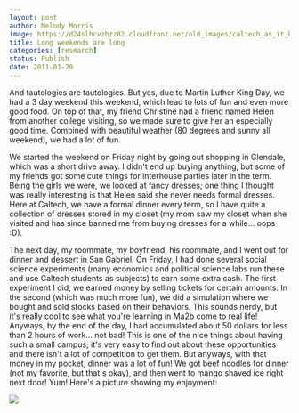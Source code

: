 ```yaml
---
layout: post
author: Melody Morris
image: https://d24slhcvzhzz82.cloudfront.net/old_images/caltech_as_it_happens/6a0105349b8251970b0148c7cc9632970c.jpg
title: Long weekends are long 
categories: [research]
status: Publish
date: 2011-01-20
---
```



And tautologies are tautologies. But yes, due to Martin Luther King Day, we had a 3 day weekend this weekend, which lead to lots of fun and even more good food. On top of that, my friend Christine had a friend named Helen from another college visiting, so we made sure to give her an especially good time. Combined with beautiful weather (80 degrees and sunny all weekend), we had a lot of fun.

We started the weekend on Friday night by going out shopping in Glendale, which was a short drive away. I didn't end up buying anything, but some of my friends got some cute things for interhouse parties later in the term. Being the girls we were, we looked at fancy dresses; one thing I thought was really interesting is that Helen said she never needs formal dresses. Here at Caltech, we have a formal dinner every term, so I have quite a collection of dresses stored in my closet (my mom saw my closet when she visited and has since banned me from buying dresses for a while... oops :D).

The next day, my roommate, my boyfriend, his roommate, and I went out for dinner and dessert in San Gabriel. On Friday, I had done several social science experiments (many economics and political science labs run these and use Caltech students as subjects) to earn some extra cash. The first experiment I did, we earned money by selling tickets for certain amounts. In the second (which was much more fun), we did a simulation where we bought and sold stocks based on their behaviors. This sounds nerdy, but it's really cool to see what you're learning in Ma2b come to real life! Anyways, by the end of the day, I had accumulated about 50 dollars for less than 2 hours of work... not bad! This is one of the nice things about having such a small campus; it's very easy to find out about these opportunities and there isn't a lot of competition to get them. But anyways, with that money in my pocket, dinner was a lot of fun! We got beef noodles for dinner (not my favorite, but that's okay), and then went to mango shaved ice right next door! Yum! Here's a picture showing my enjoyment:


![](https://d24slhcvzhzz82.cloudfront.net/old_images/caltech_as_it_happens/6a0105349b8251970b0147e1c380b5970b.jpg)
